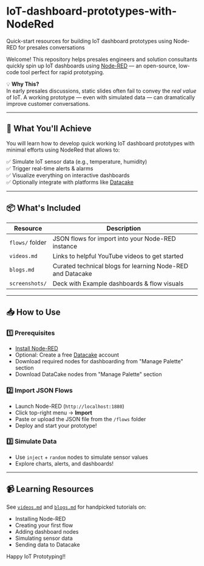 # IoT-dashboard-prototypes-with-NodeRed

Quick-start resources for building IoT dashboard prototypes using Node-RED for presales conversations

Welcome! This repository helps presales engineers and solution consultants quickly spin up IoT dashboards using [Node-RED](https://nodered.org) — an open-source, low-code tool perfect for rapid prototyping.

💡 **Why This?**  
In early presales discussions, static slides often fail to convey the *real value* of IoT. A working prototype — even with simulated data — can dramatically improve customer conversations.

---

## 🎯 What You'll Achieve
You will learn how to develop quick working IoT dashboard prototypes with minimal efforts using NodeRed that allows to:

✅ Simulate IoT sensor data (e.g., temperature, humidity)  
✅ Trigger real-time alerts & alarms  
✅ Visualize everything on interactive dashboards  
✅ Optionally integrate with platforms like [Datacake](https://datacake.de)

---

## 📦 What's Included

| Resource | Description |
|---------|-------------|
| `flows/` folder | JSON flows for import into your Node-RED instance |
| `videos.md` | Links to helpful YouTube videos to get started |
| `blogs.md` | Curated technical blogs for learning Node-RED and Datacake |
| `screenshots/` | Deck with Example dashboards & flow visuals |

---

## 📥 How to Use

### 1️⃣ Prerequisites
- [Install Node-RED](https://nodered.org/docs/getting-started/local)
- Optional: Create a free [Datacake](https://datacake.de) account
- Download required nodes for dashboarding from "Manage Palette" section
- Download DataCake nodes from "Manage Palette" section

### 2️⃣ Import JSON Flows
- Launch Node-RED (`http://localhost:1880`)
- Click top-right menu → **Import**
- Paste or upload the JSON file from the `/flows` folder
- Deploy and start your prototype!

### 3️⃣ Simulate Data
- Use `inject` + `random` nodes to simulate sensor values
- Explore charts, alerts, and dashboards!

---

## 📹 Learning Resources

See [`videos.md`](videos.md) and [`blogs.md`](blogs.md) for handpicked tutorials on:
- Installing Node-RED
- Creating your first flow
- Adding dashboard nodes
- Simulating sensor data
- Sending data to Datacake

Happy IoT Prototyping!!
